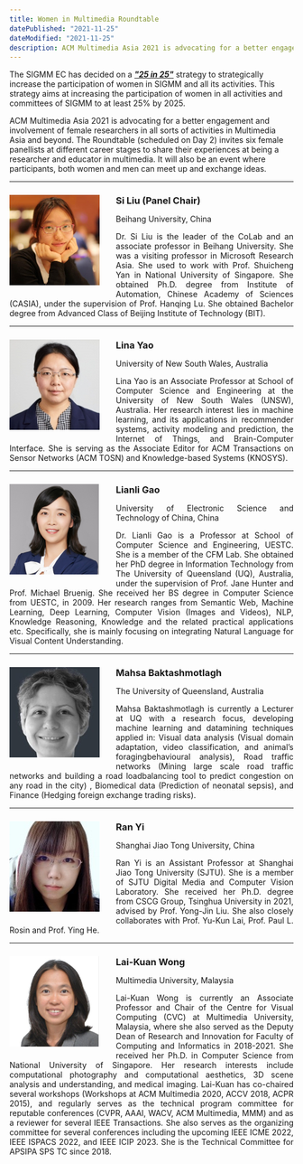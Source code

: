```yaml
---
title: Women in Multimedia Roundtable
datePublished: "2021-11-25"
dateModified: "2021-11-25"
description: ACM Multimedia Asia 2021 is advocating for a better engagement and involvement of female researchers in all sorts of activities in Multimedia Asia and beyond. 
---
```

The SIGMM EC has decided on a **[*"25 in 25"*](https://records.sigmm.org/2019/10/21/introducing-the-new-role-of-the-director-of-diversity-and-outreach/)** strategy to strategically increase the participation of women in SIGMM and all its activities. This strategy aims at increasing the participation of women in all activities and committees of SIGMM to at least 25% by 2025.

ACM Multimedia Asia 2021 is advocating for a better engagement and involvement of female researchers in all sorts of activities in Multimedia Asia and beyond. The Roundtable (scheduled on Day 2) invites six female panellists at different career stages to share their experiences at being a researcher and educator in multimedia. It will also be an event where participants, both women and men can meet up and exchange ideas.

---

<div class="keynote-text">
    <div class="keynote-img">
        <img src="./Si.jpg" alt="Si Liu"/>
    </div>
    <!-- - **Title**: -->
    <h3 class="name">Si Liu (Panel Chair)</h3>
    <!-- - **Date**: -->
    <!-- - **Abstract**:  -->
    <p class="subtitle">Beihang University, China</p>
    <p>
        Dr. Si Liu is the leader of the CoLab and an associate professor in Beihang University. She was a visiting professor in Microsoft Research Asia. She used to work with Prof. Shuicheng Yan in National University of Singapore. She obtained Ph.D. degree from Institute of Automation, Chinese Academy of Sciences (CASIA), under the supervision of Prof. Hanqing Lu. She obtained Bachelor degree from Advanced Class of Beijing Institute of Technology (BIT).
    </p>
</div>

---

<div class="keynote-text">
    <div class="keynote-img">
        <img src="./Lina.jpg" alt="Lina Yao"/>
    </div>
    <!-- - **Title**: -->
    <h3 class="name">Lina Yao</h3>
    <!-- - **Date**: -->
    <!-- - **Abstract**:  -->
    <p class="subtitle">University of New South Wales, Australia</p>
    <p>
        Lina Yao is an Associate Professor at School of Computer Science and Engineering at the University of New South Wales (UNSW), Australia. Her research interest lies in machine learning, and its applications in recommender systems, activity modeling and prediction, the Internet of Things, and Brain-Computer Interface. She is serving as the Associate Editor for ACM Transactions on Sensor Networks (ACM TOSN) and Knowledge-based Systems (KNOSYS).
    </p>
</div>

---

<div class="keynote-text">
    <div class="keynote-img">
        <img src="./lianli1.jpg" alt="Lianli Gao"/>
    </div>
    <!-- - **Title**: -->
    <h3 class="name">Lianli Gao</h3>
    <!-- - **Date**: -->
    <!-- - **Abstract**:  -->
    <p class="subtitle">University of Electronic Science and Technology of China, China</p>
    <p>
        Dr. Lianli Gao is a Professor at School of Computer Science and Engineering, UESTC. She is a member of the CFM Lab. She obtained her PhD degree in Information Technology from The University of Queensland (UQ), Australia, under the supervision of  Prof. Jane Hunter and Prof. Michael Bruenig. She received her BS degree in Computer Science from UESTC, in 2009. 
        Her research ranges from Semantic Web, Machine Learning, Deep Learning, Computer Vision (Images and Videos), NLP, Knowledge Reasoning, Knowledge and the related practical applications etc. Specifically, she is mainly focusing on integrating Natural Language for Visual Content Understanding. 
    </p>
</div>

---

<div class="keynote-text">
    <div class="keynote-img">
    <img src="./Mahsa.jpg" alt="Mahsa Baktashmotlagh"/>
    </div>
    <!-- - **Title**: -->
    <h3 class="name">Mahsa Baktashmotlagh</h3>
    <!-- - **Date**: -->
    <!-- - **Abstract**:  -->
    <p class="subtitle">The University of Queensland, Australia</p>
    <p>
        Mahsa Baktashmotlagh is currently a Lecturer at UQ with a research focus, developing machine learning and datamining techniques applied in: Visual data analysis (Visual domain adaptation, video classification, and animal’s foragingbehavioural analysis), Road traffic networks (Mining large scale road traffic networks and building a road loadbalancing tool to predict congestion on any road in the city) , Biomedical data (Prediction of neonatal sepsis), and Finance (Hedging foreign exchange trading risks).
    </p>
</div>

---

<div class="keynote-text">
    <div class="keynote-img">
    <img src="./Ran.jpg" alt="Ran Yi"/>
    </div>
    <!-- - **Title**: -->
    <h3 class="name">Ran Yi</h3>
    <!-- - **Date**: -->
    <!-- - **Abstract**:  -->
    <p class="subtitle">Shanghai Jiao Tong University, China</p>
    <p>
        Ran Yi is an Assistant Professor at Shanghai Jiao Tong University (SJTU). She is a member of SJTU Digital Media and Computer Vision Laboratory. She received her Ph.D. degree from CSCG Group, Tsinghua University in 2021, advised by Prof. Yong-Jin Liu. She also closely collaborates with Prof. Yu-Kun Lai, Prof. Paul L. Rosin and Prof. Ying He.
    </p>
</div>

---

<div class="keynote-text">
    <div class="keynote-img">
    <img src="./laikuan.jpg" alt="Lai Kuan Wong"/>
    </div>
    <!-- - **Title**: -->
    <h3 class="name">Lai-Kuan Wong</h3>
    <!-- - **Date**: -->
    <!-- - **Abstract**:  -->
    <p class="subtitle">Multimedia University, Malaysia</p>
    <p>
        Lai-Kuan Wong is currently an Associate Professor and Chair of the Centre for Visual Computing (CVC) at Multimedia University, Malaysia, where she also served as the Deputy Dean of Research and Innovation for Faculty of Computing and Informatics in 2018-2021. She received her Ph.D. in Computer Science from National University of Singapore. Her research interests include computational photography and computational aesthetics, 3D scene analysis and understanding, and medical imaging. Lai-Kuan has co-chaired several workshops (Workshops at ACM Multimedia 2020, ACCV 2018, ACPR 2015), and regularly serves as the technical program committee for reputable conferences (CVPR, AAAI, WACV, ACM Multimedia, MMM) and as a reviewer for several IEEE Transactions. She also serves as the organizing committee for several conferences including the upcoming IEEE ICME 2022, IEEE ISPACS 2022, and IEEE ICIP 2023. She is the Technical Committee for APSIPA SPS TC since 2018.
    </p>
</div>

<style>
    .keynote-text {
        text-align: left;
    }
    .keynote-img {
        float: none;
        margin-right: 1.8rem;
        margin-bottom: 1rem;
        width: 160px;
    }
    .note {
        font-size: 14px;
        color: grey;
    }
    .name {
        margin-bottom: 0.5rem !important;
    }

    @media (min-width: 768px) {
        .keynote-text {
            text-align: justify;
        }
        .keynote-img {
            float: left;
        }
    }
</style>
